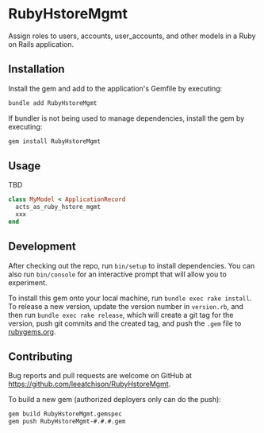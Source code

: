# RubyHstoreMgmt

Assign roles to users, accounts, user_accounts, and other models in a Ruby on Rails application.

## Installation

Install the gem and add to the application's Gemfile by executing:

```bash
bundle add RubyHstoreMgmt
```

If bundler is not being used to manage dependencies, install the gem by executing:

```bash
gem install RubyHstoreMgmt
```

## Usage

TBD

```ruby
class MyModel < ApplicationRecord
  acts_as_ruby_hstore_mgmt
  xxx
end
```


## Development

After checking out the repo, run `bin/setup` to install dependencies. You can also run `bin/console` for an interactive prompt that will allow you to experiment.

To install this gem onto your local machine, run `bundle exec rake install`. To release a new version, update the version number in `version.rb`, and then run `bundle exec rake release`, which will create a git tag for the version, push git commits and the created tag, and push the `.gem` file to [rubygems.org](https://rubygems.org).

## Contributing

Bug reports and pull requests are welcome on GitHub at https://github.com/leeatchison/RubyHstoreMgmt.

To build a new gem (authorized deployers only can do the push):

```bash
gem build RubyHstoreMgmt.gemspec
gem push RubyHstoreMgmt-#.#.#.gem
```
